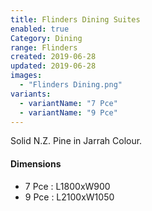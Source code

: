```yaml
---
title: Flinders Dining Suites
enabled: true
Category: Dining
range: Flinders
created: 2019-06-28
updated: 2019-06-28
images:
  - "Flinders Dining.png"
variants:
  - variantName: "7 Pce"
  - variantName: "9 Pce"
---
```

Solid N.Z. Pine in Jarrah Colour.

#### Dimensions

* 7 Pce : L1800xW900
* 9 Pce : L2100xW1050
